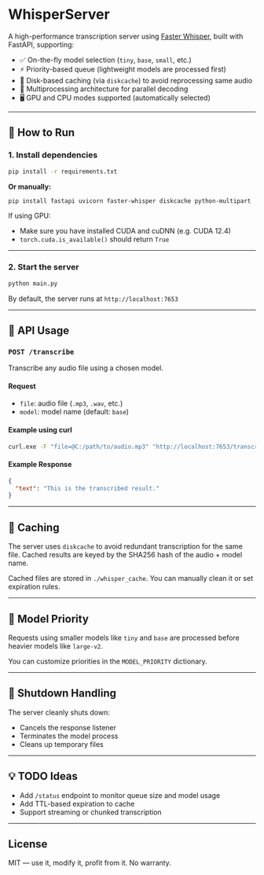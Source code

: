 # WhisperServer

A high-performance transcription server using [Faster Whisper](https://github.com/guillaumekln/faster-whisper), built with FastAPI, supporting:

- ✅ On-the-fly model selection (`tiny`, `base`, `small`, etc.)
- ⚡ Priority-based queue (lightweight models are processed first)
- 💾 Disk-based caching (via `diskcache`) to avoid reprocessing same audio
- 🧠 Multiprocessing architecture for parallel decoding
- 🖥️ GPU and CPU modes supported (automatically selected)

---

## 🚀 How to Run

### 1. Install dependencies

```bash
pip install -r requirements.txt
````

**Or manually:**

```bash
pip install fastapi uvicorn faster-whisper diskcache python-multipart
```

If using GPU:

* Make sure you have installed CUDA and cuDNN (e.g. CUDA 12.4)
* `torch.cuda.is_available()` should return `True`

---

### 2. Start the server

```bash
python main.py
```

By default, the server runs at `http://localhost:7653`

---

## 📡 API Usage

### `POST /transcribe`

Transcribe any audio file using a chosen model.

#### Request

* `file`: audio file (`.mp3`, `.wav`, etc.)
* `model`: model name (default: `base`)

#### Example using curl

```bash
curl.exe -F "file=@C:/path/to/audio.mp3" "http://localhost:7653/transcribe?model=base"
```

#### Example Response

```json
{
  "text": "This is the transcribed result."
}
```

---

## 🧠 Caching

The server uses `diskcache` to avoid redundant transcription for the same file. Cached results are keyed by the SHA256 hash of the audio + model name.

Cached files are stored in `./whisper_cache`. You can manually clean it or set expiration rules.

---

## 🔧 Model Priority

Requests using smaller models like `tiny` and `base` are processed before heavier models like `large-v2`.

You can customize priorities in the `MODEL_PRIORITY` dictionary.

---

## 🛑 Shutdown Handling

The server cleanly shuts down:

* Cancels the response listener
* Terminates the model process
* Cleans up temporary files

---

## 💡 TODO Ideas

* Add `/status` endpoint to monitor queue size and model usage
* Add TTL-based expiration to cache
* Support streaming or chunked transcription

---

## License

MIT — use it, modify it, profit from it. No warranty.


